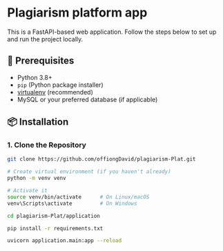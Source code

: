 # Plagiarism platform app

This is a FastAPI-based web application. Follow the steps below to set up and run the project locally.

## 🚀 Prerequisites

- Python 3.8+
- `pip` (Python package installer)
- [virtualenv](https://virtualenv.pypa.io/en/latest/) (recommended)
- MySQL or your preferred database (if applicable)

## 📦 Installation

### 1. Clone the Repository

```bash
git clone https://github.com/offiongDavid/plagiarism-Plat.git

# Create virtual environment (if you haven't already)
python -m venv venv

# Activate it
source venv/bin/activate      # On Linux/macOS
venv\Scripts\activate         # On Windows

cd plagiarism-Plat/application

pip install -r requirements.txt

uvicorn application.main:app --reload